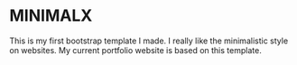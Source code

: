 # MINIMALX
This is my first bootstrap template I made. I really like the minimalistic style on websites. My current portfolio website is based on this template.
